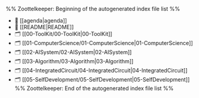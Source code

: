 %% Zoottelkeeper: Beginning of the autogenerated index file list  %%
- 📄 [[agenda|agenda]]
- 📄 [[README|README]]
- 🗂️ [[00-ToolKit/00-ToolKit|00-ToolKit]]
- 🗂️ [[01-ComputerScience/01-ComputerScience|01-ComputerScience]]
- 🗂️ [[02-AISystem/02-AISystem|02-AISystem]]
- 🗂️ [[03-Algorithm/03-Algorithm|03-Algorithm]]
- 🗂️ [[04-IntegratedCircuit/04-IntegratedCircuit|04-IntegratedCircuit]]
- 🗂️ [[05-SelfDevelopment/05-SelfDevelopment|05-SelfDevelopment]]
%% Zoottelkeeper: End of the autogenerated index file list  %%
